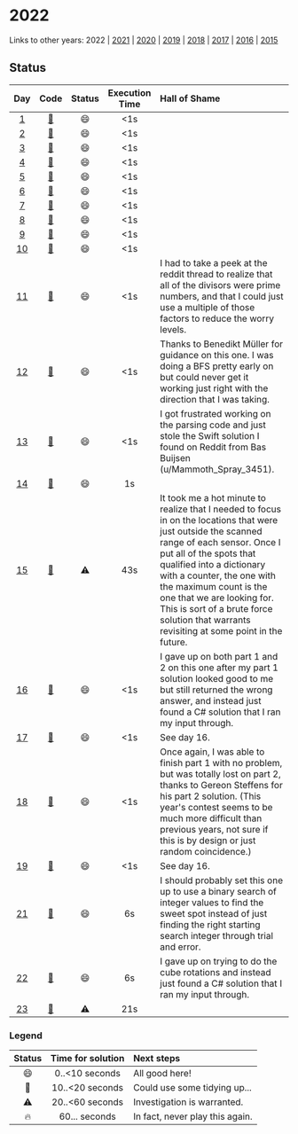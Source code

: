 # 2022

Links to other years: 
2022 | 
[2021](https://github.com/Wave39/AdventOfCode/blob/master/AdventOfCode/Puzzles/2021/README.md) |
[2020](https://github.com/Wave39/AdventOfCode/blob/master/AdventOfCode/Puzzles/2020/README.md) |
[2019](https://github.com/Wave39/AdventOfCode/blob/master/AdventOfCode/Puzzles/2019/README.md) |
[2018](https://github.com/Wave39/AdventOfCode/blob/master/AdventOfCode/Puzzles/2018/README.md) |
[2017](https://github.com/Wave39/AdventOfCode/blob/master/AdventOfCode/Puzzles/2017/README.md) |
[2016](https://github.com/Wave39/AdventOfCode/blob/master/AdventOfCode/Puzzles/2016/README.md) |
[2015](https://github.com/Wave39/AdventOfCode/blob/master/AdventOfCode/Puzzles/2015/README.md)

## Status

| Day | Code | Status | Execution Time | Hall of Shame |
| :---: | :---: | :---: | :---: | :--- |
| [1](https://adventofcode.com/2022/day/1) | [:book:](https://github.com/Wave39/AdventOfCode/blob/master/AdventOfCode/Puzzles/2022/Puzzle_2022_01.swift) | :smile: | <1s |
| [2](https://adventofcode.com/2022/day/2) | [:book:](https://github.com/Wave39/AdventOfCode/blob/master/AdventOfCode/Puzzles/2022/Puzzle_2022_02.swift) | :smile: | <1s |
| [3](https://adventofcode.com/2022/day/3) | [:book:](https://github.com/Wave39/AdventOfCode/blob/master/AdventOfCode/Puzzles/2022/Puzzle_2022_03.swift) | :smile: | <1s |
| [4](https://adventofcode.com/2022/day/4) | [:book:](https://github.com/Wave39/AdventOfCode/blob/master/AdventOfCode/Puzzles/2022/Puzzle_2022_04.swift) | :smile: | <1s |
| [5](https://adventofcode.com/2022/day/5) | [:book:](https://github.com/Wave39/AdventOfCode/blob/master/AdventOfCode/Puzzles/2022/Puzzle_2022_05.swift) | :smile: | <1s |
| [6](https://adventofcode.com/2022/day/6) | [:book:](https://github.com/Wave39/AdventOfCode/blob/master/AdventOfCode/Puzzles/2022/Puzzle_2022_06.swift) | :smile: | <1s |
| [7](https://adventofcode.com/2022/day/7) | [:book:](https://github.com/Wave39/AdventOfCode/blob/master/AdventOfCode/Puzzles/2022/Puzzle_2022_07.swift) | :smile: | <1s |
| [8](https://adventofcode.com/2022/day/8) | [:book:](https://github.com/Wave39/AdventOfCode/blob/master/AdventOfCode/Puzzles/2022/Puzzle_2022_08.swift) | :smile: | <1s |
| [9](https://adventofcode.com/2022/day/9) | [:book:](https://github.com/Wave39/AdventOfCode/blob/master/AdventOfCode/Puzzles/2022/Puzzle_2022_09.swift) | :smile: | <1s |
| [10](https://adventofcode.com/2022/day/10) | [:book:](https://github.com/Wave39/AdventOfCode/blob/master/AdventOfCode/Puzzles/2022/Puzzle_2022_10.swift) | :smile: | <1s |
| [11](https://adventofcode.com/2022/day/11) | [:book:](https://github.com/Wave39/AdventOfCode/blob/master/AdventOfCode/Puzzles/2022/Puzzle_2022_11.swift) | :smile: | <1s | I had to take a peek at the reddit thread to realize that all of the divisors were prime numbers, and that I could just use a multiple of those factors to reduce the worry levels. |
| [12](https://adventofcode.com/2022/day/12) | [:book:](https://github.com/Wave39/AdventOfCode/blob/master/AdventOfCode/Puzzles/2022/Puzzle_2022_12.swift) | :smile: | <1s | Thanks to Benedikt Müller for guidance on this one. I was doing a BFS pretty early on but could never get it working just right with the direction that I was taking. |
| [13](https://adventofcode.com/2022/day/13) | [:book:](https://github.com/Wave39/AdventOfCode/blob/master/AdventOfCode/Puzzles/2022/Puzzle_2022_13.swift) | :smile: | <1s | I got frustrated working on the parsing code and just stole the Swift solution I found on Reddit from Bas Buijsen (u/Mammoth_Spray_3451). |
| [14](https://adventofcode.com/2022/day/14) | [:book:](https://github.com/Wave39/AdventOfCode/blob/master/AdventOfCode/Puzzles/2022/Puzzle_2022_14.swift) | :smile: | 1s |
| [15](https://adventofcode.com/2022/day/15) | [:book:](https://github.com/Wave39/AdventOfCode/blob/master/AdventOfCode/Puzzles/2022/Puzzle_2022_15.swift) | :warning: | 43s | It took me a hot minute to realize that I needed to focus in on the locations that were just outside the scanned range of each sensor. Once I put all of the spots that qualified into a dictionary with a counter, the one with the maximum count is the one that we are looking for. This is sort of a brute force solution that warrants revisiting at some point in the future. |
| [16](https://adventofcode.com/2022/day/16) | [:book:](https://github.com/Wave39/AdventOfCode/blob/master/AdventOfCode/Puzzles/2022/Puzzle_2022_16.swift) | :smile: | <1s | I gave up on both part 1 and 2 on this one after my part 1 solution looked good to me but still returned the wrong answer, and instead just found a C# solution that I ran my input through. |
| [17](https://adventofcode.com/2022/day/17) | [:book:](https://github.com/Wave39/AdventOfCode/blob/master/AdventOfCode/Puzzles/2022/Puzzle_2022_17.swift) | :smile: | <1s | See day 16. |
| [18](https://adventofcode.com/2022/day/18) | [:book:](https://github.com/Wave39/AdventOfCode/blob/master/AdventOfCode/Puzzles/2022/Puzzle_2022_18.swift) | :smile: | <1s | Once again, I was able to finish part 1 with no problem, but was totally lost on part 2, thanks to Gereon Steffens for his part 2 solution. (This year's contest seems to be much more difficult than previous years, not sure if this is by design or just random coincidence.) |
| [19](https://adventofcode.com/2022/day/19) | [:book:](https://github.com/Wave39/AdventOfCode/blob/master/AdventOfCode/Puzzles/2022/Puzzle_2022_19.swift) | :smile: | <1s | See day 16. |
| [21](https://adventofcode.com/2022/day/21) | [:book:](https://github.com/Wave39/AdventOfCode/blob/master/AdventOfCode/Puzzles/2022/Puzzle_2022_21.swift) | :smile: | 6s | I should probably set this one up to use a binary search of integer values to find the sweet spot instead of just finding the right starting search integer through trial and error. |
| [22](https://adventofcode.com/2022/day/22) | [:book:](https://github.com/Wave39/AdventOfCode/blob/master/AdventOfCode/Puzzles/2022/Puzzle_2022_22.swift) | :smile: | 6s | I gave up on trying to do the cube rotations and instead just found a C# solution that I ran my input through. |
| [23](https://adventofcode.com/2022/day/23) | [:book:](https://github.com/Wave39/AdventOfCode/blob/master/AdventOfCode/Puzzles/2022/Puzzle_2022_23.swift) | :warning: | 21s |

### Legend

| Status | Time for solution | Next steps |
| :---: | :---: | :--- |
| :smile: | 0..<10 seconds | All good here! |
| :eyes: | 10..<20 seconds | Could use some tidying up... |
| :warning: | 20..<60 seconds | Investigation is warranted. |
| :fire: | 60... seconds | In fact, never play this again. |
